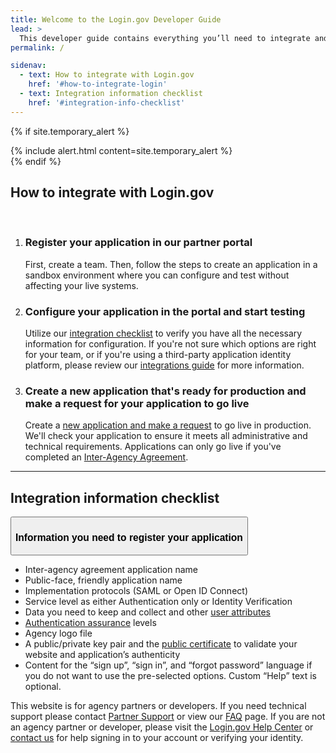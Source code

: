 ```yaml
---
title: Welcome to the Login.gov Developer Guide
lead: >
  This developer guide contains everything you’ll need to integrate and deploy your application with Login.gov.
permalink: /

sidenav:
  - text: How to integrate with Login.gov
    href: '#how-to-integrate-login'
  - text: Integration information checklist
    href: '#integration-info-checklist'
---
```


{% if site.temporary_alert %}
  <section class="usa-section" markdown="1">  
      {% include alert.html content=site.temporary_alert %}
  </section>
{% endif %}
<h2 id="how-to-integrate-login">How to integrate with Login.gov</h2>
<br/>
<ol class="usa-process-list usa-prose margin-bottom-4">
  <li class="usa-process-list__item">
    <h3>Register your application in our partner portal</h3>
    <p>
      First, create a team. Then, follow the steps to create an application in a sandbox environment where you can configure and test without affecting your live systems.
    </p>
  </li>
  <li class="usa-process-list__item">
    <h3>Configure your application in the portal and start testing</h3>
    <p>
      Utilize our <a class="usa-link" href="#integration-checklist">integration checklist</a> to verify you have all the necessary information for configuration. If you're not sure which options are right for your team, or if you're using a third-party application identity platform, please review our <a class="usa-link" href="{% link _pages/overview.md %}">integrations guide</a> for more information.
    </p>
  </li>
  <li class="usa-process-list__item">
    <h3>Create a new application that's ready for production and make a request for your application to go live</h3>
    <p>
      Create a <a class="usa-link" href="{% link _pages/production.md %}#production-configuration-process">new application and make a request</a> to go live in production. We'll check your application to ensure it meets all administrative and technical requirements. Applications can only go live if you've completed an <a class="usa-link" href="{% link _pages/production.md %}#confirm-interagency-agreement-iaa">Inter-Agency Agreement</a>.
    </p>
  </li>
</ol>
<hr class="text-primary-light border-solid measure-5 margin-x-0">
<h2 id="integration-info-checklist">Integration information checklist</h2>
<div id="home-register-checklist-accordion" class="usa-accordion usa-accordion__heading usa-accordion--bordered margin-bottom-3 maxw-tablet">
  <button class="usa-accordion__button padding-y-1" aria-expanded="true" aria-controls="home-register-checklist">
    <h3 class="font-body-md text-normal line-height-sans-1">Information you need to register your application</h3>
  </button>
  <div id="home-register-checklist" class="usa-accordion__content">
    <ul class="usa-list list-style-checkbox">
      <li>Inter-agency agreement application name</li>
      <li>Public-face, friendly application name</li>
      <li>Implementation protocols (SAML or Open ID Connect)</li>
      <li>Service level as either Authentication only or Identity Verification</li>
      <li>Data you need to keep and collect and other <a class="usa-link" href="{% link _pages/attributes.md %}">user attributes</a></li>
      <li><a class="usa-link" href="{% link _pages/oidc/authorization.md %}">Authentication assurance</a> levels</li>
      <li>Agency logo file</li>
      <li>A public/private key pair and the <a class="usa-link" href="{% link _pages/testing.md %}#creating-a-public-certificate">public certificate</a> to validate your website and application’s authenticity</li>
      <li>Content for the “sign up”, “sign in”, and “forgot password” language if you do not want to use the pre-selected options. Custom “Help” text is optional.</li>
    </ul>
  </div>
</div>
<p class="measure-5 margin-x-0">
  This website is for agency partners or developers. If you need technical support please contact <a class="usa-link" href="{% link _pages/support.md %}#contacting-partner-support">Partner Support</a> or view our <a class="usa-link" href="{% link _pages/support.md %}#frequently-asked-questions">FAQ</a> page. If you are not an agency partner or developer, please visit the <a class="usa-link" href="https://login.gov/help/">Login.gov Help Center</a> or <a class="usa-link" href="https://login.gov/contact/">contact us</a> for help signing in to your account or verifying your identity.
</p>
